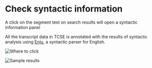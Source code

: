 # Check syntactic information

A click on the segment text on search results will open a syntactic information panel

All the transcript data in TCSE is annotated with the results of syntactic analysis using [Enju](http://www.nactem.ac.uk/enju/), a syntactic parser for English.

![Where to click](https://gyazo.com/3f8aeb03db34adac68001aa0e4e71892.png)

![Sample results](https://gyazo.com/6776a23164c9f62fca8fb7c1187c5453.png)

